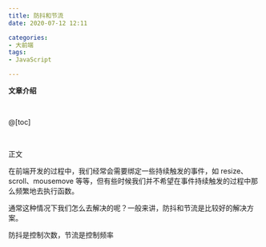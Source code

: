 ```yaml
---
title: 防抖和节流
date: 2020-07-12 12:11

categories:
- 大前端
tags:
- JavaScript

---
```


**文章介绍**

<br>

@[toc]

<br>

正文

在前端开发的过程中，我们经常会需要绑定一些持续触发的事件，如 resize、scroll、mousemove 等等，但有些时候我们并不希望在事件持续触发的过程中那么频繁地去执行函数。

通常这种情况下我们怎么去解决的呢？一般来讲，防抖和节流是比较好的解决方案。

防抖是控制次数，节流是控制频率